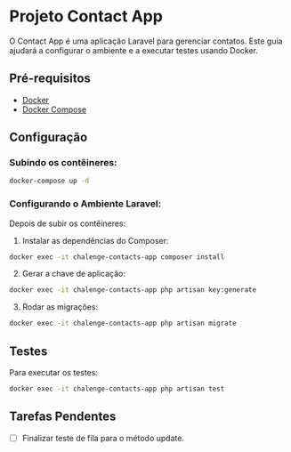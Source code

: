 # Projeto Contact App

O Contact App é uma aplicação Laravel para gerenciar contatos. Este guia ajudará a configurar o ambiente e a executar testes usando Docker.

## Pré-requisitos

- [Docker](https://www.docker.com/get-started)
- [Docker Compose](https://docs.docker.com/compose/)

## Configuração

### Subindo os contêineres:

```bash
docker-compose up -d
```

### Configurando o Ambiente Laravel:

Depois de subir os contêineres:

1. Instalar as dependências do Composer:

```bash
docker exec -it chalenge-contacts-app composer install
```

2. Gerar a chave de aplicação:

```bash
docker exec -it chalenge-contacts-app php artisan key:generate
```

3. Rodar as migrações:

```bash
docker exec -it chalenge-contacts-app php artisan migrate
```

## Testes

Para executar os testes:

```bash
docker exec -it chalenge-contacts-app php artisan test
```

## Tarefas Pendentes

- [ ] Finalizar teste de fila para o método update.

